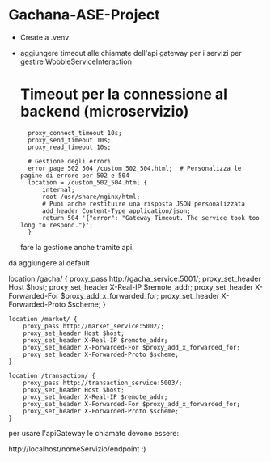 # Gachana-ASE-Project

- Create a .venv
- aggiungere timeout alle chiamate dell'api gateway per i servizi per gestire WobbleServiceInteraction

  # Timeout per la connessione al backend (microservizio)

        proxy_connect_timeout 10s;
        proxy_send_timeout 10s;
        proxy_read_timeout 10s;

        # Gestione degli errori
        error_page 502 504 /custom_502_504.html;  # Personalizza le pagine di errore per 502 e 504
        location = /custom_502_504.html {
            internal;
            root /usr/share/nginx/html;
            # Puoi anche restituire una risposta JSON personalizzata
            add_header Content-Type application/json;
            return 504 '{"error": "Gateway Timeout. The service took too long to respond."}';
        }

  fare la gestione anche tramite api.

da aggiungere al default

location /gacha/ {
proxy_pass http://gacha_service:5001/;
proxy_set_header Host $host;
proxy_set_header X-Real-IP $remote_addr;
proxy_set_header X-Forwarded-For $proxy_add_x_forwarded_for;
proxy_set_header X-Forwarded-Proto $scheme;
}

    location /market/ {
        proxy_pass http://market_service:5002/;
        proxy_set_header Host $host;
        proxy_set_header X-Real-IP $remote_addr;
        proxy_set_header X-Forwarded-For $proxy_add_x_forwarded_for;
        proxy_set_header X-Forwarded-Proto $scheme;
    }

    location /transaction/ {
        proxy_pass http://transaction_service:5003/;
        proxy_set_header Host $host;
        proxy_set_header X-Real-IP $remote_addr;
        proxy_set_header X-Forwarded-For $proxy_add_x_forwarded_for;
        proxy_set_header X-Forwarded-Proto $scheme;
    }

per usare l'apiGateway le chiamate devono essere:

http://localhost/nomeServizio/endpoint :)
